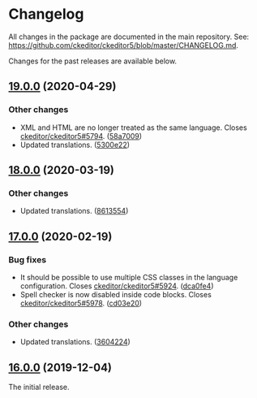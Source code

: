 Changelog
=========

All changes in the package are documented in the main repository. See: https://github.com/ckeditor/ckeditor5/blob/master/CHANGELOG.md.

Changes for the past releases are available below.

## [19.0.0](https://github.com/ckeditor/ckeditor5-code-block/compare/v18.0.0...v19.0.0) (2020-04-29)

### Other changes

* XML and HTML are no longer treated as the same language. Closes [ckeditor/ckeditor5#5794](https://github.com/ckeditor/ckeditor5/issues/5794). ([58a7009](https://github.com/ckeditor/ckeditor5-code-block/commit/58a7009))
* Updated translations. ([5300e22](https://github.com/ckeditor/ckeditor5-code-block/commit/5300e22))


## [18.0.0](https://github.com/ckeditor/ckeditor5-code-block/compare/v17.0.0...v18.0.0) (2020-03-19)

### Other changes

* Updated translations. ([8613554](https://github.com/ckeditor/ckeditor5-code-block/commit/8613554))


## [17.0.0](https://github.com/ckeditor/ckeditor5-code-block/compare/v16.0.0...v17.0.0) (2020-02-19)

### Bug fixes

* It should be possible to use multiple CSS classes in the language configuration. Closes [ckeditor/ckeditor5#5924](https://github.com/ckeditor/ckeditor5/issues/5924). ([dca0fe4](https://github.com/ckeditor/ckeditor5-code-block/commit/dca0fe4))
* Spell checker is now disabled inside code blocks. Closes [ckeditor/ckeditor5#5978](https://github.com/ckeditor/ckeditor5/issues/5978). ([cd03e20](https://github.com/ckeditor/ckeditor5-code-block/commit/cd03e20))

### Other changes

* Updated translations. ([3604224](https://github.com/ckeditor/ckeditor5-code-block/commit/3604224))


## [16.0.0](https://github.com/ckeditor/ckeditor5-code-block/tree/v16.0.0) (2019-12-04)

The initial release.
